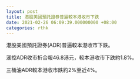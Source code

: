 ```yaml
---
layout: post
title: 港股美國預託證券普遍較本港收市下跌
date: 2021-02-26 06:09:39.000000000 +08:00
categories: rthk
---
```


港股美國預託證券(ADR)普遍較本港收市下跌。

滙控ADR收市折合報46.8港元，較本港收市下跌約1.8%。

三桶油ADR較本港收市跌約2%至近4%。
